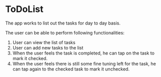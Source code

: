 # ToDoList
The app works to list out the tasks for day to day basis.

The user can be able to perform following functionalities:

1. User can view the list of tasks
2. User can add new tasks to the list
3. When the user feels the task is completed, he can tap on the task to mark it checked.
4. When the user feels there is still some fine tuning left for the task, he can tap again to the checked task to mark it unchecked.
